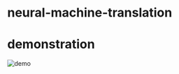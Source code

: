 # neural-machine-translation

# demonstration

![demo](/home/kwate/Document_kwate/programming/python/natural_l_p/neural-machine-translation/demo.jpg)